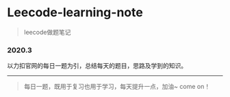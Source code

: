 # Leecode-learning-note
>leecode做题笔记

### 2020.3 
以力扣官网的每日一题为引，总结每天的题目，思路及学到的知识。

---
>每日一题，既用于复习也用于学习，每天提升一点，加油~ come on！
